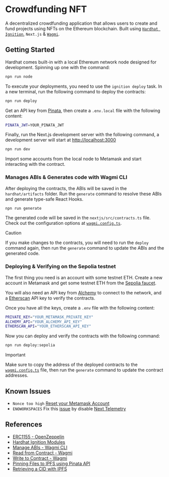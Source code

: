 # Crowdfunding NFT

A decentralized crowdfunding application that allows users to create and fund projects using NFTs on the Ethereum blockchain. Built using [`Hardhat Ignition`](https://hardhat.org/ignition), `Next.js` & [`Wagmi`](https://wagmi.sh/react).

## Getting Started

Hardhat comes built-in with a local Ethereum network node designed for development. Spinning up one with the command:

```bash
npn run node
```

To execute your deployments, you need to use the `ignition deploy` task. In a new terminal, run the following command to deploy the contracts:

```bash
npn run deploy
```

Get an API key from [Pinata](https://app.pinata.cloud/developers/api-keys), then create a `.env.local` file with the following content:

```bash
PINATA_JWT=YOUR_PINATA_JWT
```

Finally, run the Next.js development server with the following command, a development server will start at <http://localhost:3000>

```bash
npn run dev
```

Import some accounts from the local node to Metamask and start interacting with the contract.

### Manages ABIs & Generates code with Wagmi CLI

After deploying the contracts, the ABIs will be saved in the `hardhat/artifacts` folder. Run the `generate` command to resolve these ABIs and generate type-safe React Hooks.

```bash
npn run generate
```

The generated code will be saved in the `nextjs/src/contracts.ts` file. Check out the configuration options at [`wagmi.config.ts`](nextjs/wagmi.config.ts).

> [!CAUTION]
> If you make changes to the contracts, you will need to run the `deploy` command again, then run the `generate` command to update the ABIs and the generated code.

### Deploying & Verifying on the Sepolia testnet

The first thing you need is an account with some testnet ETH. Create a new account in Metamask and get some testnet ETH from the [Sepolia faucet](https://faucet.sepolia.io/).

You will also need an API key from [Alchemy](https://www.alchemy.com/) to connect to the network, and a [Etherscan](https://etherscan.io/) API key to verify the contracts.

Once you have all the keys, create a `.env` file with the following content:

```bash
PRIVATE_KEY="YOUR_METAMASK_PRIVATE_KEY"
ALCHEMY_API="YOUR_ALCHEMY_API_KEY"
ETHERSCAN_API="YOUR_ETHERSCAN_API_KEY"
```

Now you can deploy and verify the contracts with the following command:

```bash
npn run deploy:sepolia
```

> [!IMPORTANT]
> Make sure to copy the address of the deployed contracts to the [`wagmi.config.ts`](nextjs/wagmi.config.ts) file, then run the `generate` command to update the contract addresses.

## Known Issues

- `Nonce too high` [Reset your Metamask Account](https://support.metamask.io/hc/en-us/articles/360015488891-How-to-clear-your-account-activity-reset-account)
- `ENOWORKSPACES` Fix this [issue](https://github.com/vercel/next.js/issues/47121#issuecomment-1499044345) by disable [Next Telemetry](https://nextjs.org/telemetry)

## References

- [ERC1155 - OpenZeppelin](https://docs.openzeppelin.com/contracts/erc1155)
- [Hardhat Ignition Modules](https://hardhat.org/ignition/docs/guides/creating-modules)
- [Manage ABIs - Wagmi CLI](https://wagmi.sh/cli)
- [Read from Contract - Wagmi](https://wagmi.sh/react/guides/read-from-contract)
- [Write to Contract - Wagmi](https://wagmi.sh/react/guides/write-to-contract)
- [Pinning Files to IPFS using Pinata API](https://docs.pinata.cloud/pinning/pinning-files#using-the-api)
- [Retrieving a CID with IPFS](https://docs.ipfs.tech/quickstart/retrieve/)
